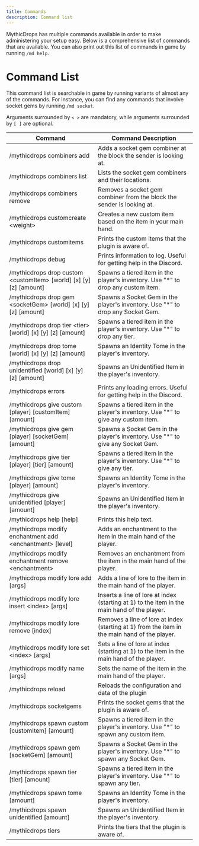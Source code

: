 ```yaml
---
title: Commands
description: Command list
---
```


MythicDrops has multiple commands available in order to make administering your setup easy. Below is a comprehensive
list of commands that are available. You can also print out this list of commands in game by running `/md help`.

# Command List

This command list is searchable in game by running variants of almost any of the commands. For instance, you can find
any commands that involve socket gems by running `/md socket`.

Arguments surrounded by `< >` are mandatory, while arguments surrounded by `[ ]`
are optional.

| Command                                                                   | Command Description                                                                           |
| ------------------------------------------------------------------------- | --------------------------------------------------------------------------------------------- |
| /mythicdrops combiners add                                                | Adds a socket gem combiner at the block the sender is looking at.                             |
| /mythicdrops combiners list                                               | Lists the socket gem combiners and their locations.                                           |
| /mythicdrops combiners remove                                             | Removes a socket gem combiner from the block the sender is looking at.                        |
| /mythicdrops customcreate \<weight\>                                      | Creates a new custom item based on the item in your main hand.                                |
| /mythicdrops customitems                                                  | Prints the custom items that the plugin is aware of.                                          |
| /mythicdrops debug                                                        | Prints information to log. Useful for getting help in the Discord.                            |
| /mythicdrops drop custom \<customItem\> \[world] \[x] \[y] \[z] \[amount] | Spawns a tiered item in the player's inventory. Use "\*" to drop any custom item.             |
| /mythicdrops drop gem \<socketGem\> \[world] \[x] \[y] \[z] \[amount]     | Spawns a Socket Gem in the player's inventory. Use "\*" to drop any Socket Gem.               |
| /mythicdrops drop tier \<tier\> \[world] \[x] \[y] \[z] \[amount]         | Spawns a tiered item in the player's inventory. Use "\*" to drop any tier.                    |
| /mythicdrops drop tome \[world] \[x] \[y] \[z] \[amount]                  | Spawns an Identity Tome in the player's inventory.                                            |
| /mythicdrops drop unidentified \[world] \[x] \[y] \[z] \[amount]          | Spawns an Unidentified Item in the player's inventory.                                        |
| /mythicdrops errors                                                       | Prints any loading errors. Useful for getting help in the Discord.                            |
| /mythicdrops give custom \[player] \[customItem] \[amount]                | Spawns a tiered item in the player's inventory. Use "\*" to give any custom item.             |
| /mythicdrops give gem \[player] \[socketGem] \[amount]                    | Spawns a Socket Gem in the player's inventory. Use "\*" to give any Socket Gem.               |
| /mythicdrops give tier \[player] \[tier] \[amount]                        | Spawns a tiered item in the player's inventory. Use "\*" to give any tier.                    |
| /mythicdrops give tome \[player] \[amount]                                | Spawns an Identity Tome in the player's inventory.                                            |
| /mythicdrops give unidentified \[player] \[amount]                        | Spawns an Unidentified Item in the player's inventory.                                        |
| /mythicdrops help \[help]                                                 | Prints this help text.                                                                        |
| /mythicdrops modify enchantment add \<enchantment\> \[level]              | Adds an enchantment to the item in the main hand of the player.                               |
| /mythicdrops modify enchantment remove \<enchantment\>                    | Removes an enchantment from the item in the main hand of the player.                          |
| /mythicdrops modify lore add \[args]                                      | Adds a line of lore to the item in the main hand of the player.                               |
| /mythicdrops modify lore insert \<index\> \[args]                         | Inserts a line of lore at index (starting at 1) to the item in the main hand of the player.   |
| /mythicdrops modify lore remove \[index]                                  | Removes a line of lore at index (starting at 1) from the item in the main hand of the player. |
| /mythicdrops modify lore set \<index\> \[args]                            | Sets a line of lore at index (starting at 1) to the item in the main hand of the player.      |
| /mythicdrops modify name \[args]                                          | Sets the name of the item in the main hand of the player.                                     |
| /mythicdrops reload                                                       | Reloads the configuration and data of the plugin                                              |
| /mythicdrops socketgems                                                   | Prints the socket gems that the plugin is aware of.                                           |
| /mythicdrops spawn custom \[customItem] \[amount]                         | Spawns a tiered item in the player's inventory. Use "\*" to spawn any custom item.            |
| /mythicdrops spawn gem \[socketGem] \[amount]                             | Spawns a Socket Gem in the player's inventory. Use "\*" to spawn any Socket Gem.              |
| /mythicdrops spawn tier \[tier] \[amount]                                 | Spawns a tiered item in the player's inventory. Use "\*" to spawn any tier.                   |
| /mythicdrops spawn tome \[amount]                                         | Spawns an Identity Tome in the player's inventory.                                            |
| /mythicdrops spawn unidentified \[amount]                                 | Spawns an Unidentified Item in the player's inventory.                                        |
| /mythicdrops tiers                                                        | Prints the tiers that the plugin is aware of.                                                 |
